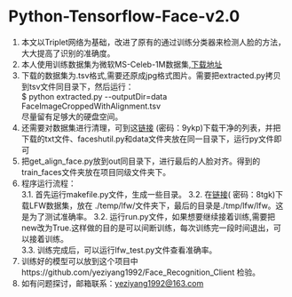 # Python-Tensorflow-Face-v2.0
1. 本文以Triplet网络为基础，改进了原有的通过训练分类器来检测人脸的方法，大大提高了识别的准确度。   
2. 本人使用训练数据集为微软MS-Celeb-1M数据集,[下载地址](https://www.msceleb.org/download/aligned)   
3. 下载的数据集为.tsv格式,需要还原成jpg格式图片。需要把extracted.py拷贝到tsv文件同目录下，然后运行：  
    $ python extracted.py --outputDir=data FaceImageCroppedWithAlignment.tsv  
    尽量留有足够大的硬盘空间。
4. 还需要对数据集进行清理，可到这[链接](https://pan.baidu.com/s/1JfqPCL6vMABbX71WpGDUpg) (密码：9ykp)下载干净的列表，并把下载的txt文件、faceshutil.py和data文件夹放在同一目录下，运行py文件即可
5. 把get_align_face.py放到out同目录下，进行最后的人脸对齐。得到的train_faces文件夹放在项目同级文件夹下。
6. 程序运行流程：          
  3.1. 首先运行makefile.py文件，生成一些目录。 
  3.2. 在[链接](https://pan.baidu.com/s/1F6w8JIzg6o61D2sNmJ9tLw)( 密码：8tgk)下载LFW数据集，放在 ./temp/lfw/文件夹下，最后的目录是./tmp/lfw/lfw。这是为了测试准确率。
  3.2. 运行run.py文件，如果想要继续接着训练,需要把new改为True.这样做的目的是可以间断训练，每次训练完一段时间退出，可以接着训练。   
  3.3. 训练完成后，可以运行lfw_test.py文件查看准确率。
7. 训练好的模型可以放到这个项目中https://github.com/yeziyang1992/Face_Recognition_Client  检验。
8. 如有问题探讨，邮箱联系：yeziyang1992@163.com

